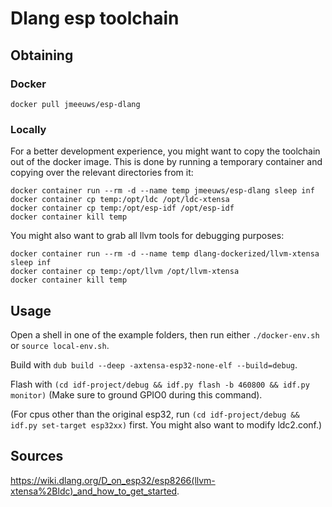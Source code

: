 # Dlang esp toolchain

## Obtaining

### Docker

```
docker pull jmeeuws/esp-dlang
```

### Locally

For a better development experience, you might want to copy the toolchain out of the docker image.
This is done by running a temporary container and copying over the relevant directories from it:

```
docker container run --rm -d --name temp jmeeuws/esp-dlang sleep inf
docker container cp temp:/opt/ldc /opt/ldc-xtensa
docker container cp temp:/opt/esp-idf /opt/esp-idf
docker container kill temp
```

You might also want to grab all llvm tools for debugging purposes:


```
docker container run --rm -d --name temp dlang-dockerized/llvm-xtensa sleep inf
docker container cp temp:/opt/llvm /opt/llvm-xtensa
docker container kill temp
```

## Usage

Open a shell in one of the example folders, then run either `./docker-env.sh` or `source local-env.sh`.

Build with `dub build --deep -axtensa-esp32-none-elf --build=debug`.

Flash with `(cd idf-project/debug && idf.py flash -b 460800 && idf.py monitor)` (Make sure to ground GPIO0 during this command).

(For cpus other than the original esp32, run `(cd idf-project/debug && idf.py set-target esp32xx)` first. You might also want to modify ldc2.conf.)

## Sources

https://wiki.dlang.org/D_on_esp32/esp8266(llvm-xtensa%2Bldc)_and_how_to_get_started.
